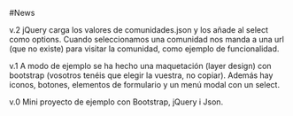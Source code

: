 #News

v.2 jQuery carga los valores de comunidades.json y los añade al select como options. Cuando seleccionamos una comunidad nos manda a una url (que no existe) para visitar la comunidad, como ejemplo de funcionalidad.

v.1 A modo de ejemplo se ha hecho una maquetación (layer design) con bootstrap (vosotros tenéis que elegir la vuestra, no copiar). Además hay iconos, botones, elementos de formulario y un menú modal con un select.

v.0 Mini proyecto de ejemplo con Bootstrap, jQuery i Json.
